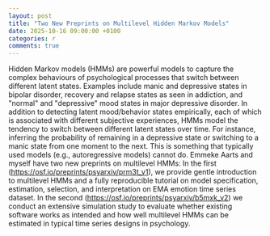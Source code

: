 ```yaml
---
layout: post
title: "Two New Preprints on Multilevel Hidden Markov Models"
date: 2025-10-16 09:00:00 +0100
categories: r
comments: true
---
```


Hidden Markov models (HMMs) are powerful models to capture the complex behaviours of psychological processes that switch between different latent states. Examples include manic and depressive states in bipolar disorder, recovery and relapse states as seen in addiction, and "normal" and "depressive" mood states in major depressive disorder. In addition to detecting latent mood/behavior states empirically, each of which is associated with different subjective experiences, HMMs model the tendency to switch between different latent states over time. For instance, inferring the probability of remaining in a depressive state or switching to a manic state from one moment to the next. This is something that typically used models (e.g., autoregressive models) cannot do. Emmeke Aarts and myself have two new preprints on multilevel HMMs: In the first (https://osf.io/preprints/psyarxiv/prm3t_v1), we provide gentle introduction to multilevel HMMs and a fully reproducible tutorial on model specification, estimation, selection, and interpretation on EMA emotion time series dataset. In the second  (https://osf.io/preprints/psyarxiv/b5mxk_v2) we conduct an extensive simulation study to evaluate whether existing software works as intended and how well multilevel HMMs can be estimated in typical time series designs in psychology.